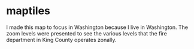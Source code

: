# maptiles

I made this map to focus in Washington because I live in Washington. The zoom levels were presented to see the various levels that the fire department in King County operates zonally. 
